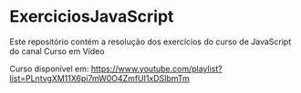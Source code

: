 # ExerciciosJavaScript
Este repositório contém a resolução dos exercícios do curso de JavaScript do canal Curso em Vídeo

Curso disponível em: https://www.youtube.com/playlist?list=PLntvgXM11X6pi7mW0O4ZmfUI1xDSIbmTm
